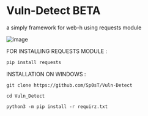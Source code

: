 # Vuln-Detect BETA
a simply framework for web-h using requests module 


![image](https://user-images.githubusercontent.com/69158050/159981504-2fae835e-86fa-4d74-a4ad-f664f7c77292.png)


FOR INSTALLING REQUESTS MODULE :
```bash
pip install requests
```

INSTALLATION ON WINDOWS : 

```
git clone https://github.com/Sp0sT/Vuln-Detect

cd Vuln_Detect

python3 -m pip install -r requirz.txt

```

